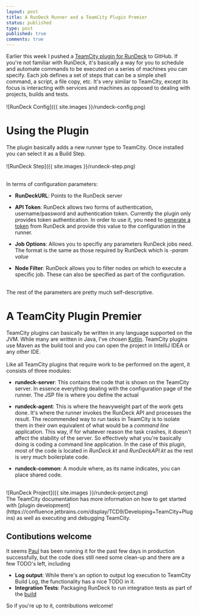 ```yaml
---
layout: post
title: A RunDeck Runner and a TeamCity Plugin Premier
status: published
type: post
published: true
comments: true
---
```


Earlier this week I pushed a [TeamCity plugin for RunDeck](https://github.com/hhariri/teamcity-rundeck/) to GitHub. If you're not
familiar with RunDeck, it's basically a way for you to schedule and automate commands to be executed on a series of machines you can specify. Each job defines a set of
 steps that can be a simple shell command, a script, a file copy, etc. It's very similar to TeamCity, except its focus is interacting with services and machines as opposed to dealing with projects, builds and tests.
<br/>
<br/>
![RunDeck Config]({{ site.images }}/rundeck-config.png)

# Using the Plugin

The plugin basically adds a new runner type to TeamCity. Once installed you can select it as a Build Step. 
<br/>
<br/>
![RunDeck Step]({{ site.images }}/rundeck-step.png)

<br/>
In terms of configuration parameters:
<br/>


* **RunDeckURL**: Points to the RunDeck server

* **API Token**: RunDeck allows two forms of authentication, username/password and authentication token. Currently the plugin only provides token authentication. In order to use it, you need to [generate a token](http://rundeck.org/docs/api/#token-authentication)
                 from RunDeck and provide this value to the configuration in the runner. 

* **Job Options**: Allows you to specifiy any parameters RunDeck jobs need. The format is the same as those required by RunDeck which is *-param value*
    
* **Node Filter**: RunDeck allows you to filter nodes on which to execute a specific job. These can also be specified as part of the configuration.

<br/>
The rest of the parameters are pretty much self-descriptive.

# A TeamCity Plugin Premier 

TeamCity plugins can basically be written in any language supported on the JVM. While many are written in Java, I've chosen [Kotlin](http://kotlinlang.org). 
TeamCity plugins use Maven as the build tool and you can open the project in IntelliJ IDEA or any other IDE. 
<br/>
<br/>
Like all TeamCity plugins that require work to be performed on the agent, it consists of three modules:

* **rundeck-server**: This contains the code that is shown on the TeamCity server. In essence everything dealing with the configuration page of the runner. The JSP file is where you define the actual 

* **rundeck-agent**: This is where the heavyweight part of the work gets done. It's where the runner invokes the RunDeck API and processes the result. The recommended way to run tasks in TeamCity
 is to isolate them in their own equivalent of what would be a *command line* application. This way, if for whatever reason the task crashes, it doesn't affect the stability of the server. So effectively what
 you're basically doing is coding a command line application. In the case of this plugin, most of the code is located in *RunDeck.kt* and *RunDeckAPI.kt* as the rest is very much boilerplate code. 

* **rundeck-common**: A module where, as its name indicates, you can place shared code.
 
<br/> 
![RunDeck Project]({{ site.images }}/rundeck-project.png)
<br/> 
The TeamCity documentation has more information on how to get started with [plugin development](https://confluence.jetbrains.com/display/TCD9/Developing+TeamCity+Plugins) as well as executing and debugging TeamCity. 

## Contibutions welcome

It seems [Paul](https://twitter.com/stack72) has been running it for the past few days in production successfully, but the code does still need some clean-up and there are a few TODO's left, including

* **Log output**: While there's an option to output log execution to TeamCity Build Log, the functionality has a nice TODO in it.
* **Integration Tests**: Packaging RunDeck to run integration tests as part of the [build](https://teamcity.jetbrains.com/viewType.html?buildTypeId=TeamCityPluginsByJetBrains_TeamcityRunDeck_Build)

So if you're up to it, contributions welcome!


 
